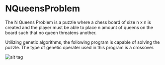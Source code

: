 # NQueensProblem

The N Queens Problem is a puzzle where a chess board of size n x n is created and the player must be able to place n amount of queens
on the board such that no queen threatens another.

Utilizing genetic algorithms, the following program is capable of solving the puzzle. The type of genetic operater used in this
program is a crossover.

![alt tag](http://i.imgur.com/yy2MwWc.png)
